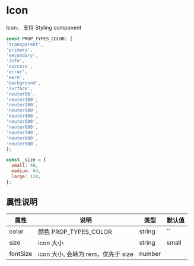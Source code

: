 # Icon

Icon， 支持 Styling component

```javascript
const PROP_TYPES_COLOR: [
'transparent',
'primary',
'secondary',
'info',
'success',
'error',
'warn',
'background',
'surface',
'neuter50',
'neuter100',
'neuter200',
'neuter300',
'neuter400',
'neuter500',
'neuter600',
'neuter700',
'neuter800',
'neuter900',
];

const _size = {
  small: 48,
  medium: 64,
  large: 120,
};
```

## 属性说明

| 属性     | 说明                               | 类型   | 默认值 |
| -------- | ---------------------------------- | ------ | ------ |
| color    | 颜色 PROP_TYPES_COLOR              | string | ``     |
| size     | icon 大小                          | string | small  |
| fontSize | icon 大小, 会转为 rem，优先于 size | number |        |
